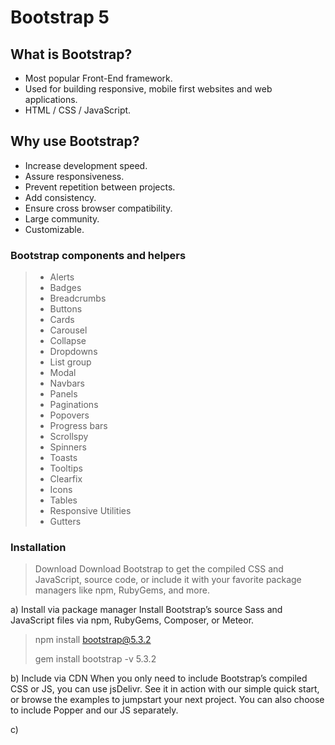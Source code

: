 # Bootstrap 5

## What is Bootstrap?
- Most popular Front-End framework.
- Used for building responsive, mobile first websites and web applications.
- HTML / CSS / JavaScript.

## Why use Bootstrap?
- Increase development speed.
- Assure responsiveness.
- Prevent repetition between projects.
- Add consistency.
- Ensure cross browser compatibility.
- Large community.
- Customizable.

### Bootstrap components and helpers
> - Alerts 
> - Badges
> - Breadcrumbs
> - Buttons
> - Cards
> - Carousel
> - Collapse
> - Dropdowns
> - List group
> - Modal
> - Navbars
> - Panels
> - Paginations
> - Popovers
> - Progress  bars
> - Scrollspy
> - Spinners
> - Toasts
> - Tooltips
> - Clearfix
> - Icons
> - Tables
> - Responsive Utilities
> - Gutters 

### Installation
> Download
> Download Bootstrap to get the compiled CSS and JavaScript, source code, or include it with your favorite package managers like npm, RubyGems, and more.

a) Install via package manager
Install Bootstrap’s source Sass and JavaScript files via npm, RubyGems, Composer, or Meteor.
> npm install bootstrap@5.3.2
>
> gem install bootstrap -v 5.3.2

b) Include via CDN
When you only need to include Bootstrap’s compiled CSS or JS, you can use jsDelivr. See it in action with our simple quick start, or browse the examples to jumpstart your next project. You can also choose to include Popper and our JS separately.
> <link href="https://cdn.jsdelivr.net/npm/bootstrap@5.3.2/dist/css/bootstrap.min.css" rel="stylesheet" integrity="sha384-T3c6CoIi6uLrA9TneNEoa7RxnatzjcDSCmG1MXxSR1GAsXEV/Dwwykc2MPK8M2HN" crossorigin="anonymous">

c) 